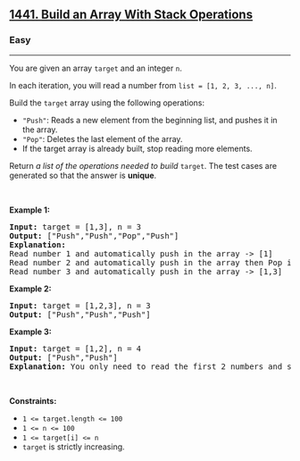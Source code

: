 <h2><a href="https://leetcode.com/problems/build-an-array-with-stack-operations/">1441. Build an Array With Stack Operations</a></h2><h3>Easy</h3><hr><div style="user-select: auto;"><p style="user-select: auto;">You are given an array <code style="user-select: auto;">target</code> and an integer <code style="user-select: auto;">n</code>.</p>

<p style="user-select: auto;">In each iteration, you will read a number from <code style="user-select: auto;">list = [1, 2, 3, ..., n]</code>.</p>

<p style="user-select: auto;">Build the <code style="user-select: auto;">target</code> array using the following operations:</p>

<ul style="user-select: auto;">
	<li style="user-select: auto;"><code style="user-select: auto;">"Push"</code>: Reads a new element from the beginning list, and pushes it in the array.</li>
	<li style="user-select: auto;"><code style="user-select: auto;">"Pop"</code>: Deletes the last element of the array.</li>
	<li style="user-select: auto;">If the target array is already built, stop reading more elements.</li>
</ul>

<p style="user-select: auto;">Return <em style="user-select: auto;">a list of the operations needed to build </em><code style="user-select: auto;">target</code>. The test cases are generated so that the answer is <strong style="user-select: auto;">unique</strong>.</p>

<p style="user-select: auto;">&nbsp;</p>
<p style="user-select: auto;"><strong style="user-select: auto;">Example 1:</strong></p>

<pre style="user-select: auto;"><strong style="user-select: auto;">Input:</strong> target = [1,3], n = 3
<strong style="user-select: auto;">Output:</strong> ["Push","Push","Pop","Push"]
<strong style="user-select: auto;">Explanation:</strong> 
Read number 1 and automatically push in the array -&gt; [1]
Read number 2 and automatically push in the array then Pop it -&gt; [1]
Read number 3 and automatically push in the array -&gt; [1,3]
</pre>

<p style="user-select: auto;"><strong style="user-select: auto;">Example 2:</strong></p>

<pre style="user-select: auto;"><strong style="user-select: auto;">Input:</strong> target = [1,2,3], n = 3
<strong style="user-select: auto;">Output:</strong> ["Push","Push","Push"]
</pre>

<p style="user-select: auto;"><strong style="user-select: auto;">Example 3:</strong></p>

<pre style="user-select: auto;"><strong style="user-select: auto;">Input:</strong> target = [1,2], n = 4
<strong style="user-select: auto;">Output:</strong> ["Push","Push"]
<strong style="user-select: auto;">Explanation:</strong> You only need to read the first 2 numbers and stop.
</pre>

<p style="user-select: auto;">&nbsp;</p>
<p style="user-select: auto;"><strong style="user-select: auto;">Constraints:</strong></p>

<ul style="user-select: auto;">
	<li style="user-select: auto;"><code style="user-select: auto;">1 &lt;= target.length &lt;= 100</code></li>
	<li style="user-select: auto;"><code style="user-select: auto;">1 &lt;= n &lt;= 100</code></li>
	<li style="user-select: auto;"><code style="user-select: auto;">1 &lt;= target[i] &lt;= n</code></li>
	<li style="user-select: auto;"><code style="user-select: auto;">target</code> is strictly increasing.</li>
</ul>
</div>